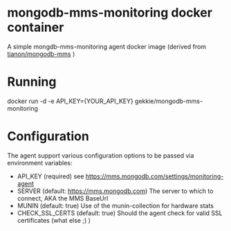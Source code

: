 mongodb-mms-monitoring docker container
==================

A simple mongdb-mms-monitoring agent docker image
(derived from [tianon/mongodb-mms](https://registry.hub.docker.com/u/tianon/mongodb-mms/) )

Running
===
docker run -d -e API_KEY={YOUR_API_KEY} gekkie/mongodb-mms-monitoring

Configuration
===
The agent support various configuration options to be passed via environment variables:

- API_KEY (required) see https://mms.mongodb.com/settings/monitoring-agent
- SERVER (default: https://mms.mongodb.com) The server to which to connect, AKA the MMS BaseUrl
- MUNIN (default: true) Use of the munin-collection for hardware stats
- CHECK_SSL_CERTS (default: true) Should the agent check for valid SSL certificates (what else ;) )